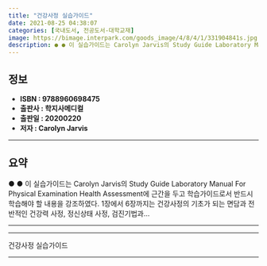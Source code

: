 ```yaml
---
title: "건강사정 실습가이드"
date: 2021-08-25 04:38:07
categories: [국내도서, 전공도서-대학교재]
image: https://bimage.interpark.com/goods_image/4/8/4/1/331904841s.jpg
description: ● ● 이 실습가이드는 Carolyn Jarvis의 Study Guide Laboratory Manual For Physical Examination Health Assessment에 근간을 두고 학습가이드로서 반드시 학습해야 할 내용을 강조하였다. 1장에서 6장까지는 건강사정의
---
```


## **정보**

- **ISBN : 9788960698475**
- **출판사 : 학지사메디컬**
- **출판일 : 20200220**
- **저자 : Carolyn Jarvis**

------



## **요약**

●  ●  이 실습가이드는 Carolyn Jarvis의 Study Guide  Laboratory Manual For Physical Examination  Health Assessment에 근간을 두고 학습가이드로서 반드시 학습해야 할 내용을 강조하였다. 1장에서 6장까지는 건강사정의 기초가 되는 면담과 전반적인 건강력 사정, 정신상태 사정, 검진기법과... 

------



------


건강사정 실습가이드 

------


